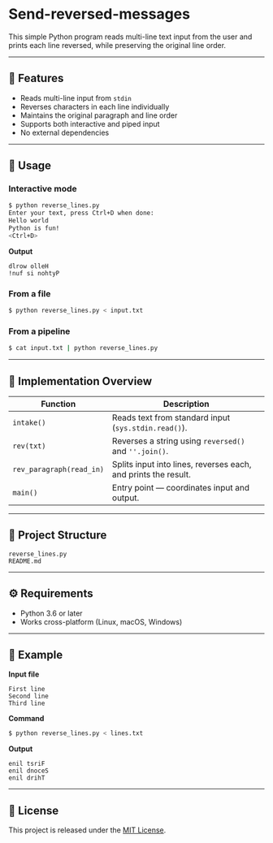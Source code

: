 # Send-reversed-messages

This simple Python program reads multi-line text input from the user and prints each line reversed, while preserving the original line order. 

---

## 🔧 Features

- Reads multi-line input from `stdin`
- Reverses characters in each line individually
- Maintains the original paragraph and line order
- Supports both interactive and piped input
- No external dependencies

---

## 🚀 Usage

### Interactive mode
```bash
$ python reverse_lines.py
Enter your text, press Ctrl+D when done:
Hello world
Python is fun!
<Ctrl+D>
```

**Output**
```
dlrow olleH
!nuf si nohtyP
```

### From a file
```bash
$ python reverse_lines.py < input.txt
```

### From a pipeline
```bash
$ cat input.txt | python reverse_lines.py
```

---

## 🧩 Implementation Overview

| Function | Description |
|-----------|--------------|
| `intake()` | Reads text from standard input (`sys.stdin.read()`). |
| `rev(txt)` | Reverses a string using `reversed()` and `''.join()`. |
| `rev_paragraph(read_in)` | Splits input into lines, reverses each, and prints the result. |
| `main()` | Entry point — coordinates input and output. |

---

## 📂 Project Structure

```
reverse_lines.py
README.md
```

---

## ⚙️ Requirements

- Python 3.6 or later
- Works cross-platform (Linux, macOS, Windows)

---

## 🧠 Example

**Input file**
```
First line
Second line
Third line
```

**Command**
```bash
$ python reverse_lines.py < lines.txt
```

**Output**
```
enil tsriF
enil dnoceS
enil drihT
```

---

## 🪪 License

This project is released under the [MIT License](LICENSE).
